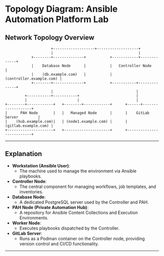 # Topology Diagram: Ansible Automation Platform Lab

## **Network Topology Overview**

```plaintext
                     +-------------------+-------------------+
                     |                                       |
            +--------+--------------+           +------------+-------------+
            |    Database Node      |           |   Controller Node        |
            |    (db.example.com)   |           | (controller.example.com) |
            +--------+--------------+           +-----------+--------------+
                     |                                      |
         +-----------+-----------+                          |
         |                       |                          |
+--------+------------+   +--------+------------+      +------+-------------------+
|      PAH Node       |   |   Managed Node      |      |    GitLab Server         |
|    (hub.example.com)|   | (node1.example.com) |      | (gitlab.example.com) |
+---------------------+   +---------------------+      +--------------------------+
```

---

## **Explanation**

- **Workstation (Ansible User)**:
  - The machine used to manage the environment via Ansible playbooks.
- **Controller Node**:
  - The central component for managing workflows, job templates, and inventories.
- **Database Node**:
  - A dedicated PostgreSQL server used by the Controller and PAH.
- **PAH Node (Private Automation Hub)**:
  - A repository for Ansible Content Collections and Execution Environments.
- **Worker Node**:
  - Executes playbooks dispatched by the Controller.
- **GitLab Server**:
  - Runs as a Podman container on the Controller node, providing version control and CI/CD functionality.

---



